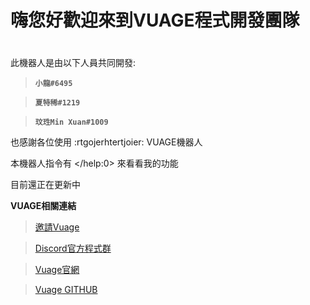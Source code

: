 # 嗨您好歡迎來到VUAGE程式開發團隊
#
此機器人是由以下人員共同開發:

> **`小龍#6495`**

> **`夏特稀#1219`**

> **`玟珄Min Xuan#1009`**

也感謝各位使用 :rtgojerhtertjoier: VUAGE機器人

本機器人指令有 </help:0> 來看看我的功能

目前還正在更新中

**VUAGE相關連結**

> [邀請Vuage](https://discord.com/api/oauth2/authorize?client_id=996719516778237952&permissions=8&scope=bot%20applications.commands)

> [Discord官方程式群](https://discord.gg/2FtxrKGHPd)

> [Vuage官網](https://sites.google.com/view/vuage/%E9%A6%96%E9%A0%81)

> [Vuage GITHUB](https://github.com/Vuage)
